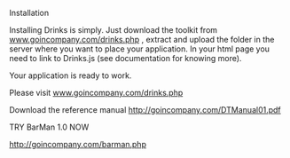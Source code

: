 Installation

Installing Drinks is simply. Just download the toolkit from www.goincompany.com/drinks.php , extract and upload the folder in the server where you want to place your application.
In your html page you need to link to Drinks.js (see documentation for knowing more).

Your application is ready to work.

Please visit www.goincompany.com/drinks.php 

Download the reference manual http://goincompany.com/DTManual01.pdf

TRY BarMan 1.0 NOW 

http://goincompany.com/barman.php
